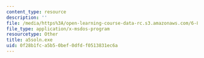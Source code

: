 ```yaml
---
content_type: resource
description: ''
file: /media/https%3A/open-learning-course-data-rc.s3.amazonaws.com/6-837-computer-graphics-fall-2012/0f28b1fca5b50bef0dfdf0513831ec6a_a5soln.exe
file_type: application/x-msdos-program
resourcetype: Other
title: a5soln.exe
uid: 0f28b1fc-a5b5-0bef-0dfd-f0513831ec6a
---
```

